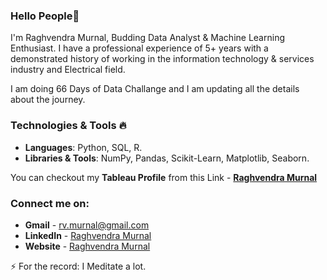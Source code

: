 ### Hello People👋

I'm Raghvendra Murnal, Budding Data Analyst & Machine Learning Enthusiast. I have a professional experience of 5+ years with a demonstrated history of working in the information technology & services industry and Electrical field.

I am doing 66 Days of Data Challange and I am updating all the details about the journey. 

### Technologies & Tools 🔥
- **Languages**: Python, SQL, R.
- **Libraries & Tools**: NumPy, Pandas, Scikit-Learn, Matplotlib, Seaborn. 

You can checkout my **Tableau Profile** from this Link - **[Raghvendra Murnal](https://public.tableau.com/profile/raghvendra.murnal#!/)**


### Connect me on:

- **Gmail** - rv.murnal@gmail.com 
- **LinkedIn** - <a href="https://www.linkedin.com/in/raghvendra-murnal/"> Raghvendra Murnal</a>
- **Website** - <a href="https://raghvendra03.github.io/raghvendramurnal/"> Raghvendra Murnal</a>

⚡ For the record: I Meditate a lot.
